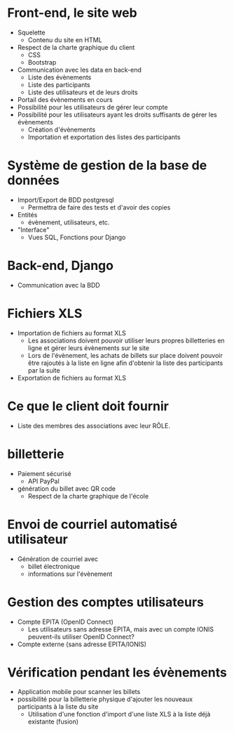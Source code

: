 ﻿# Front-end, le site web

* Squelette
  * Contenu du site en HTML
* Respect de la charte graphique du client
  * CSS
  * Bootstrap
* Communication avec les data en back-end
  * Liste des évènements
  * Liste des participants
  * Liste des utilisateurs et de leurs droits
* Portail des évènements en cours
* Possibilité pour les utilisateurs de gérer leur compte
* Possibilité pour les utilisateurs ayant les droits suffisants de gérer les
  évènements
  * Création d'évènements
  * Importation et exportation des listes des participants

# Système de gestion de la base de données

* Import/Export de BDD postgresql
  * Permettra de faire des tests et d'avoir des copies
* Entités
  * évènement, utilisateurs, etc.
* "Interface"
  * Vues SQL, Fonctions pour Django

# Back-end, Django

* Communication avec la BDD

# Fichiers XLS

* Importation de fichiers au format XLS
  * Les associations doivent pouvoir utiliser leurs propres billetteries en ligne
    et gérer leurs évènements sur le site
  * Lors de l'évènement, les achats de billets sur place doivent pouvoir être
    rajoutés à la liste en ligne afin d'obtenir la liste des participants par la
    suite
* Exportation de fichiers au format XLS

# Ce que le client doit fournir

* Liste des membres des associations avec leur RÔLE.

# billetterie

* Paiement sécurisé
  * API PayPal
* génération du billet avec QR code
  * Respect de la charte graphique de l'école

# Envoi de courriel automatisé utilisateur

* Génération de courriel avec
  * billet électronique
  * informations sur l'évènement

# Gestion des comptes utilisateurs

* Compte EPITA (OpenID Connect)
  * Les utilisateurs sans adresse EPITA, mais avec un compte IONIS peuvent-ils
    utiliser OpenID Connect?
* Compte externe (sans adresse EPITA/IONIS)

# Vérification pendant les évènements

* Application mobile pour scanner les billets
* possibilité pour la billetterie physique d'ajouter les nouveaux participants à
  la liste du site
  * Utilisation d'une fonction d'import d'une liste XLS à la liste déjà
    existante (fusion)
